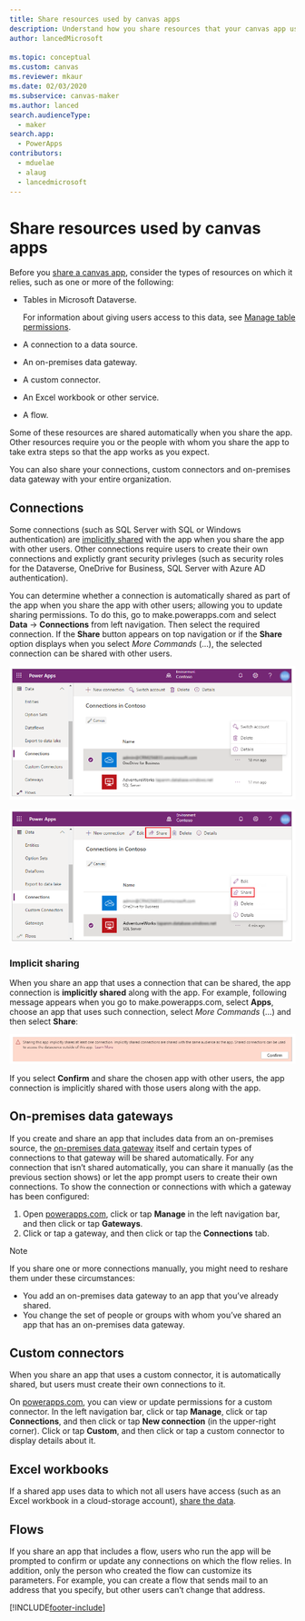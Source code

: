 ```yaml
---
title: Share resources used by canvas apps
description: Understand how you share resources that your canvas app uses.
author: lancedMicrosoft

ms.topic: conceptual
ms.custom: canvas
ms.reviewer: mkaur
ms.date: 02/03/2020
ms.subservice: canvas-maker
ms.author: lanced
search.audienceType: 
  - maker
search.app: 
  - PowerApps
contributors:
  - mduelae
  - alaug
  - lancedmicrosoft
---
```

# Share resources used by canvas apps

Before you [share a canvas app](share-app.md), consider the types of resources on which it relies, such as one or more of the following:

* Tables in Microsoft Dataverse.

    For information about giving users access to this data, see [Manage table permissions](share-app.md#manage-table-permissions).
    
* A connection to a data source.
* An on-premises data gateway.
* A custom connector.
* An Excel workbook or other service.
* A flow.

Some of these resources are shared automatically when you share the app. Other resources require you or the people with whom you share the app to take extra steps so that the app works as you expect.

You can also share your connections, custom connectors and on-premises data gateway with your entire organization.

## Connections

Some connections (such as SQL Server with SQL or Windows authentication) are [implicitly shared](share-app-resources.md#implicit-sharing) with the app when you share the app with other users. Other connections require users to create their own connections and explictly grant security privleges (such as security roles for the Dataverse, OneDrive for Business, SQL Server with Azure AD authentication).

You can determine whether a connection is automatically shared as part of the app when you share the app with other users; allowing you to update sharing permissions. To do this, go to make.powerapps.com and select **Data** -> **Connections** from left navigation. Then select the required connection. If the **Share** button appears on top navigation or if the **Share** option displays when you select *More Commands* (...), the selected connection can be shared with other users.

  ![No share for OneDrive for Business.](./media/share-app-resources/shared-connections-odb.png)

  ![Share SQL auth connection to SQL Server.](./media/share-app-resources/shared-connections-sqlauth.png)

### Implicit sharing

When you share an app that uses a connection that can be shared, the app connection is **implicitly shared** along with the app. For example, following message appears when you go to make.powerapps.com, select **Apps**, choose an app that uses such connection, select *More Commands* (...) and then select **Share**:

  ![Implicit permission warning.](./media/share-app-resources/share-app-implicit-permission.png)

If you select **Confirm** and share the chosen app with other users, the app connection is implicitly shared with those users along with the app.

## On-premises data gateways
If you create and share an app that includes data from an on-premises source, the [on-premises data gateway](gateway-management.md) itself and certain types of connections to that gateway will be shared automatically. For any connection that isn’t shared automatically, you can share it manually (as the previous section shows) or let the app prompt users to create their own connections. To show the connection or connections with which a gateway has been configured:

1. Open [powerapps.com](https://make.powerapps.com?utm_source=padocs&utm_medium=linkinadoc&utm_campaign=referralsfromdoc), click or tap **Manage** in the left navigation bar, and then click or tap **Gateways**.
2. Click or tap a gateway, and then click or tap the **Connections** tab.

> [!NOTE]
> If you share one or more connections manually, you might need to reshare them under these circumstances:

* You add an on-premises data gateway to an app that you’ve already shared.
* You change the set of people or groups with whom you’ve shared an app that has an on-premises data gateway.

## Custom connectors
When you share an app that uses a custom connector, it is automatically shared, but users must create their own connections to it.

On [powerapps.com](https://make.powerapps.com?utm_source=padocs&utm_medium=linkinadoc&utm_campaign=referralsfromdoc), you can view or update permissions for a custom connector. In the left navigation bar, click or tap **Manage**, click or tap **Connections**, and then click or tap **New connection** (in the upper-right corner). Click or tap **Custom**, and then click or tap a custom connector to display details about it.

## Excel workbooks
If a shared app uses data to which not all users have access (such as an Excel workbook in a cloud-storage account), [share the data](share-app-data.md).

## Flows
If you share an app that includes a flow, users who run the app will be prompted to confirm or update any connections on which the flow relies. In addition, only the person who created the flow can customize its parameters. For example, you can create a flow that sends mail to an address that you specify, but other users can’t change that address.



[!INCLUDE[footer-include](../../includes/footer-banner.md)]